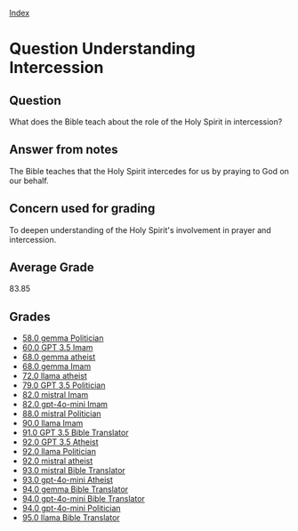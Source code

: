 
[Index](../../index.md)
# Question Understanding Intercession
## Question
What does the Bible teach about the role of the Holy Spirit in intercession?

## Answer from notes
The Bible teaches that the Holy Spirit intercedes for us by praying to God on our behalf.

## Concern used for grading
To deepen understanding of the Holy Spirit's involvement in prayer and intercession.

## Average Grade
83.85

## Grades
 * [58.0 gemma Politician](../answers/gemma_Politician/Understanding_Intercession.md)
 * [60.0 GPT 3.5 Imam](../answers/GPT_3.5_Imam/Understanding_Intercession.md)
 * [68.0 gemma atheist](../answers/gemma_atheist/Understanding_Intercession.md)
 * [68.0 gemma Imam](../answers/gemma_Imam/Understanding_Intercession.md)
 * [72.0 llama atheist](../answers/llama_atheist/Understanding_Intercession.md)
 * [79.0 GPT 3.5 Politician](../answers/GPT_3.5_Politician/Understanding_Intercession.md)
 * [82.0 mistral Imam](../answers/mistral_Imam/Understanding_Intercession.md)
 * [82.0 gpt-4o-mini Imam](../answers/gpt-4o-mini_Imam/Understanding_Intercession.md)
 * [88.0 mistral Politician](../answers/mistral_Politician/Understanding_Intercession.md)
 * [90.0 llama Imam](../answers/llama_Imam/Understanding_Intercession.md)
 * [91.0 GPT 3.5 Bible Translator](../answers/GPT_3.5_Bible_Translator/Understanding_Intercession.md)
 * [92.0 GPT 3.5 Atheist](../answers/GPT_3.5_Atheist/Understanding_Intercession.md)
 * [92.0 llama Politician](../answers/llama_Politician/Understanding_Intercession.md)
 * [92.0 mistral atheist](../answers/mistral_atheist/Understanding_Intercession.md)
 * [93.0 mistral Bible Translator](../answers/mistral_Bible_Translator/Understanding_Intercession.md)
 * [93.0 gpt-4o-mini Atheist](../answers/gpt-4o-mini_Atheist/Understanding_Intercession.md)
 * [94.0 gemma Bible Translator](../answers/gemma_Bible_Translator/Understanding_Intercession.md)
 * [94.0 gpt-4o-mini Bible Translator](../answers/gpt-4o-mini_Bible_Translator/Understanding_Intercession.md)
 * [94.0 gpt-4o-mini Politician](../answers/gpt-4o-mini_Politician/Understanding_Intercession.md)
 * [95.0 llama Bible Translator](../answers/llama_Bible_Translator/Understanding_Intercession.md)
